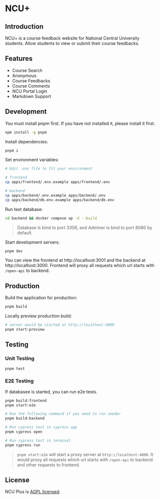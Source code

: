# NCU+

## Introduction

NCU+ is a course feedback website for National Central University students. Allow students to view or submit their course feedbacks.

## Features

- Course Search
- Anonymous
- Course Feedbacks
- Course Comments
- NCU Portal Login
- Markdown Support

## Development

You must install pnpm first. If you have not installed it, please install it first.

```bash
npm install -g pnpm
```

Install dependencies:

```bash
pnpm i
```

Set environment variables:

```bash
# Edit .env file to fit your environment

# frontend
cp apps/frontend/.env.example apps/frontend/.env

# backend
cp apps/backend/.env.example apps/backend/.env
cp apps/backend/db.env.example apps/backend/db.env
```

Run test database:

```bash
cd backend && docker compose up -d --build
```

> Database is bind to port 3306, and Adminer is bind to port 8080 by default.

Start development servers:

```bash
pnpm dev
```

You can view the frontend at http://localhost:3001 and the backend at http://localhost:3000. Frontend will proxy all requests which url starts with `/open-api` to backend.

## Production

Build the application for production:

```bash
pnpm build
```

Locally preview production build:

```bash
# server would be started at http://localhost:4000
pnpm start:preview
```

## Testing

### Unit Testing

```bash
pnpm test
```

### E2E Testing

If databasee is started, you can run e2e tests.

```bash
pnpm build:frontend
pnpm start:e2e

# Run the following command if you need to run seeder
pnpm build:backend

# Run cypress test in cypress app
pnpm cypress open

# Run cypress test in terminal
pnpm cypress run
```

> `pnpm start:e2e` will start a proxy server at `http://localhost:4000`. It would proxy all requests which url starts with `/open-api` to backend and other requests to frontend.

## License

NCU Plus is [AGPL licensed](LICENSE).
